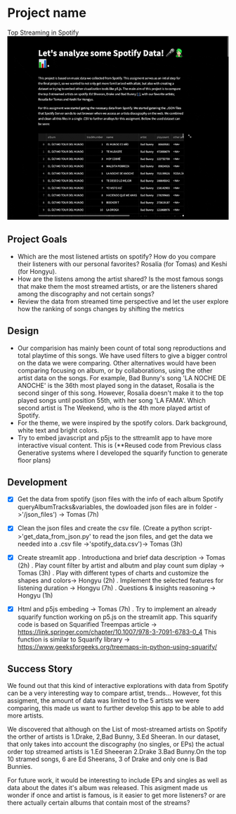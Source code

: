 # Project name
Top Streaming in Spotify
![A screenshot of your application. Could be a GIF.](screenshot.gif)



## Project Goals

<!-- TODO: **A clear description of the goals of your project.** Describe the question that you are enabling a user to answer. The question should be compelling and the solution should be focused on helping users achieve their goals.  -->

- Which are the most listened artists on spotify? How do you compare their listeners with our personal favorites? Rosalía (for Tomas) and Keshi (for Hongyu). 
- How are the listens among the artist shared? Is the most famous songs that make them the most streamed artists, or are the listeners shared among the discography and not certain songs? 
- Review the data from streamed time perspective and let the user explore how the ranking of songs changes by shifting the metrics


## Design

<!-- TODO: **A rationale for your design decisions.** How did you choose your particular visual encodings and interaction techniques? What alternatives did you consider and how did you arrive at your ultimate choices? -->

-  Our comparision has mainly been count of total song reproductions and total playtime of this songs. We have used filters to give a bigger control on the data we were comparing. Other alternatives would have been comparing focusing on album, or by collaborations, using the other artist data on the songs. For example, Bad Bunny's song 'LA NOCHE DE ANOCHE' is the 36th most played song in the dataset, Rosalia is the second singer of this song. However, Rosalia doesn't make it to the top played songs until position 55th, with her song 'LA FAMA'. Which second artist is The Weekend, who is the 4th more played artist of Spotify. 
- For the theme, we were inspired by the spotify colors. Dark background, white text and bright colors.
- Try to embed javascript and p5js to the sttreamlit app to have more interactive visual content. This is (**Reused code from Previous class Generative systems where I developed the squarify function to generate floor plans)

## Development

<!-- TODO: **An overview of your development process.** Describe how the work was split among the team members. Include a commentary on the development process, including answers to the following questions: Roughly how much time did you spend developing your application (in people-hours)? What aspects took the most time? -->

- [x] Get the data from spotify (json files with the info of each album Spotify queryAlbumTracks&variables, the dowloaded json files are in folder ->'/json_files') -> Tomas (7h) 
- [x] Clean the json files and create the csv file. (Create a python script->'get_data_from_json.py' to read the json files, and get the data we needed into a .csv file ->'spotify_data.csv')-> Tomas (3h)
- [x] Create streamlit app
        . Introductiona and brief data description -> Tomas (2h)
        . Play count filter by artist and albutm and play count sum diplay -> Tomas (3h)
        . Play with different types of charts and customize the shapes and colors-> Hongyu  (2h)
        . Implement the selected features for listening duration -> Hongyu  (7h)
        . Questions & insights reasoning -> Hongyu  (1h)

- [x] Html and p5js embeding ->  Tomas (7h) 
        . Try to implement an already squarify function working on p5.js on the streamlit app. This squarify code is based on Squarified Treempas article -> https://link.springer.com/chapter/10.1007/978-3-7091-6783-0_4 
        This function is similar to Squarify library -> https://www.geeksforgeeks.org/treemaps-in-python-using-squarify/


## Success Story

<!-- TODO:  **A success story of your project.** Describe an insight or discovery you gain with your application that relates to the goals of your project. -->

We found out that this kind of interactive explorations with data from Spotify can be a very interesting way to compare artist, trends... However, fot this assigment, the amount of data was limited to the 5 artists we were comparing, this made us want to further develop this app to be able to add more artists.

We discovered that although on the List of most-streamed artists on Spotify the orther of artists is 1.Drake, 2,Bad Bunny, 3.Ed Sheeran. In our dataset, that only takes into account the discography (no singles, or EPs) the actual order top streamed artists is 1.Ed Sheeeran 2.Drake 3.Bad Bunny.On the top 10 stramed songs, 6 are Ed Sheerans, 3 of Drake and only one is Bad Bunnies.

For future work, it would be interesting to include EPs and singles as well as data about the dates it's album was released. This asigment made us wonder if once and artist is famous, is it easier to get more listeners? or are there actually certain albums that contain most of the streams?
